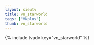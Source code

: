 ```yaml
--- 
layout: sieutv
title: vn_starworld
tags: ["VNplus"]
thumb: vn_starworld
---
```

{% include tvadv key="vn_starworld" %}
